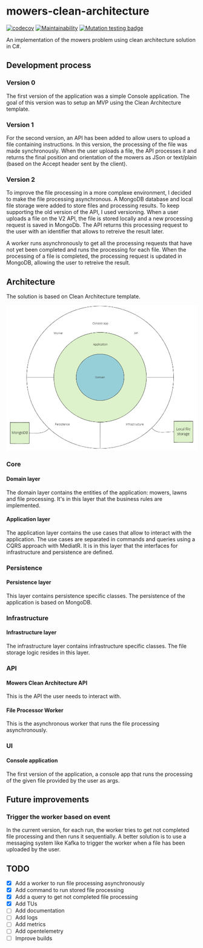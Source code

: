 # mowers-clean-architecture
[![codecov](https://codecov.io/github/edirand/mowers-clean-architecture/branch/main/graph/badge.svg?token=92RGYG3LM0)](https://codecov.io/github/edirand/mowers-clean-architecture)
[![Maintainability](https://api.codeclimate.com/v1/badges/fdd80940f49d1270959c/maintainability)](https://codeclimate.com/repos/63bb3635d9ad0d7e450000f6/maintainability)
[![Mutation testing badge](https://img.shields.io/endpoint?style=flat&url=https%3A%2F%2Fbadge-api.stryker-mutator.io%2Fgithub.com%2Fedirand%2Fmowers-clean-architecture%2Fmain)](https://dashboard.stryker-mutator.io/reports/github.com/edirand/mowers-clean-architecture/main)

An implementation of the mowers problem using clean architecture solution in C#.

## Development process

### Version 0

The first version of the application was a simple Console application. The goal of this version was to setup an MVP using the Clean Architecture template.

### Version 1

For the second version, an API has been added to allow users to upload a file containing instructions. In this version, the processing of the file was made synchronously. When the user uploads a file, the API processes it and returns the final position and orientation of the mowers as JSon or text/plain (based on the Accept header sent by the client).

### Version 2

To improve the file processing in a more complexe environment, I decided to make the file processing asynchronous. A MongoDB database and local file storage were added to store files and processing results. To keep supporting the old version of the API, I used versioning. When a user uploads a file on the V2 API, the file is stored locally and a new processing request is saved in MongoDb. The API returns this processing request to the user with an identifier that allows to retreive the result later.

A worker runs asynchronously to get all the processing requests that have not yet been completed and runs the processing for each file. When the processing of a file is completed, the processing request is updated in MongoDB, allowing the user to retreive the result.


## Architecture

The solution is based on Clean Architecture template. 

![architecture](doc/imgs/Architecture.png)

### Core

#### Domain layer

The domain layer contains the entities of the application: mowers, lawns and file processing. It's in this layer that the business rules are implemented.

#### Application layer

The application layer contains the use cases that allow to interact with the application. The use cases are separated in commands and queries using a CQRS approach with MediatR. It is in this layer that the interfaces for infrastructure and persistence are defined.

### Persistence 

#### Persistence layer

This layer contains persistence specific classes. The persistence of the application is based on MongoDB.

### Infrastructure
#### Infrastructure layer

The infrastructure layer contains infrastructure specific classes. The file storage logic resides in this layer.

### API
#### Mowers Clean Architecture API

This is the API the user needs to interact with. 

#### File Processor Worker

This is the asynchronous worker that runs the file processing asynchronously.

### UI
#### Console application

The first version of the application, a console app that runs the processing of the given file provided by the user as args.

## Future improvements

### Trigger the worker based on event

In the current version, for each run, the worker tries to get not completed file processing and then runs it sequentially. A better solution is to use a messaging system like Kafka to trigger the worker when a file has been uploaded by the user. 

## TODO

- [X] Add a worker to run file processing asynchronously
- [X] Add command to run stored file processing
- [x] Add a query to get not completed file processing 
- [X] Add TUs
- [ ] Add documentation
- [ ] Add logs
- [ ] Add metrics
- [ ] Add opentelemetry 
- [ ] Improve builds
